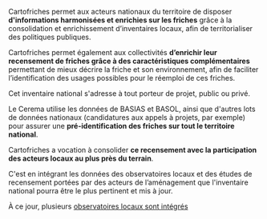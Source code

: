 Cartofriches permet aux acteurs nationaux du territoire de disposer **d'informations harmonisées et enrichies sur les friches** grâce à la consolidation et enrichissement d’inventaires locaux, afin de territorialiser des politiques publiques.

Cartofriches permet également aux collectivités **d’enrichir leur recensement de friches grâce à des caractéristiques complémentaires** permettant de mieux décrire la friche et son environnement, afin de faciliter l’identification des usages possibles pour le réemploi de ces friches.

Cet inventaire national s'adresse à tout porteur de projet, public ou privé.

Le Cerema utilise les données de BASIAS et BASOL, ainsi que d'autres lots de données nationaux (candidatures aux appels à projets, par exemple) pour assurer une **pré-identification des friches sur tout le territoire national**.

Cartofriches a vocation à consolider **ce recensement avec la participation des acteurs locaux au plus près du terrain**.

C'est en intégrant les données des observatoires locaux et des études de recensement portées par des acteurs de l’aménagement que l'inventaire national pourra être le plus pertinent et mis à jour.

À ce jour, plusieurs <a href=https://artificialisation.developpement-durable.gouv.fr/agir-et-etre-accompagne/cartofriches/observatoires-locaux/ target=_blank>observatoires locaux sont intégrés <i class="fa fa-external-link"></i></a>



